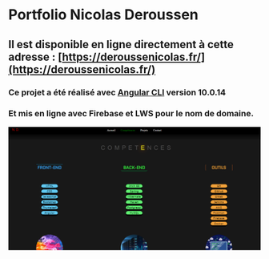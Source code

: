 # Portfolio Nicolas Deroussen

## Il est disponible en ligne directement à cette adresse :  [https://deroussenicolas.fr/](https://deroussenicolas.fr/) 

### Ce projet a été réalisé avec [Angular CLI](https://github.com/angular/angular-cli) version 10.0.14

### Et mis en ligne avec Firebase et LWS pour le nom de domaine.

 ![Optional Text](https://github.com/Silverawz/Portfolio/blob/main/presentation.png)


